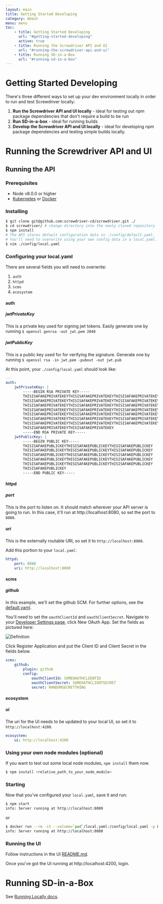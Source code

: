 ```yaml
---
layout: main
title: Getting Started Developing
category: About
menu: menu
toc:
    - title: Getting Started Developing
      url: "#getting-started-developing"
      active: true
    - title: Running the Screwdriver API and UI
      url: "#running-the-screwdriver-api-and-ui"
    - title: Running SD-in-a-Box
      url: "#running-sd-in-a-box"
---
```

# Getting Started Developing

There's three different ways to set up your dev environment locally in order to run and test Screwdriver locally:

1. **Run the Screwdriver API and UI locally** - ideal for testing out npm package dependencies that don't require a build to be run
2. **Run SD-in-a-box** - ideal for running builds
3. **Develop the Screwdriver API and UI locally** - ideal for developing npm package dependencies and testing simple builds locally.

# Running the Screwdriver API and UI
## Running the API

### Prerequisites
- Node v8.0.0 or higher
- [Kubernetes][kubectl] or [Docker][docker]

### Installing

```bash
$ git clone git@github.com:screwdriver-cd/screwdriver.git ./
$ cd screwdriver/ # change directory into the newly cloned repository
$ npm install
# The API stores default configuration data in ./config/default.yaml.
# You'll need to overwrite using your own config data in a local.yaml.
$ vim ./config/local.yaml
```

### Configuring your local.yaml
There are several fields you will need to overwrite:

1. `auth`
1. `httpd`
1. `scms`
1. `ecosystem`

#### auth
##### jwtPrivateKey
This is a private key used for signing jwt tokens. Easily generate one by running `$ openssl genrsa -out jwt.pem 2048`
##### jwtPublicKey
This is a public key used for for verifying the signature. Generate one by running `$ openssl rsa -in jwt.pem -pubout -out jwt.pub`

At this point, your `./config/local.yaml` should look like:
```yaml
---
auth:
    jwtPrivateKey: |
        -----BEGIN RSA PRIVATE KEY-----
        THISISAFAKEPRIVATEKEYTHISISAFAKEPRIVATEKEYTHISISAFAKEPRIVATEKEY
        THISISAFAKEPRIVATEKEYTHISISAFAKEPRIVATEKEYTHISISAFAKEPRIVATEKEY
        THISISAFAKEPRIVATEKEYTHISISAFAKEPRIVATEKEYTHISISAFAKEPRIVATEKEY
        THISISAFAKEPRIVATEKEYTHISISAFAKEPRIVATEKEYTHISISAFAKEPRIVATEKEY
        THISISAFAKEPRIVATEKEYTHISISAFAKEPRIVATEKEYTHISISAFAKEPRIVATEKEY
        THISISAFAKEPRIVATEKEYTHISISAFAKEPRIVATEKEYTHISISAFAKEPRIVATEKEY
        THISISAFAKEPRIVATEKEYTHISISAFAKEPRIVATEKEYTHISISAFAKEPRIVATEKEY
        THISISAFAKEPRIVATEKEYTHISISAFAKEPRIVATEKEY
        -----END RSA PRIVATE KEY-----
    jwtPublicKey: |
        -----BEGIN PUBLIC KEY-----
        THISISAFAKEPUBLICKEYTHISISAFAKEPUBLICKEYTHISISAFAKEPUBLICKEY
        THISISAFAKEPUBLICKEYTHISISAFAKEPUBLICKEYTHISISAFAKEPUBLICKEY
        THISISAFAKEPUBLICKEYTHISISAFAKEPUBLICKEYTHISISAFAKEPUBLICKEY
        THISISAFAKEPUBLICKEYTHISISAFAKEPUBLICKEYTHISISAFAKEPUBLICKEY
        THISISAFAKEPUBLICKEYTHISISAFAKEPUBLICKEYTHISISAFAKEPUBLICKEY
        THISISAFAKEPUBLICKEY
        -----END PUBLIC KEY-----
```

#### httpd
##### port
This is the port to listen on. It should match wherever your API server is going to run. In this case, it'll run at http://localhost:8080, so set the port to `8080`.

##### uri
This is the externally routable URI, so set it to `http://localhost:8080`.

Add this portion to your `local.yaml`:

```yaml
httpd:
    port: 8080
    uri: http://localhost:8080
```

#### scms
##### github
In this example, we'll set the github SCM. For further options, see the [default.yaml](https://github.com/screwdriver-cd/screwdriver/blob/master/config/default.yaml#L182-L222).

You'll need to set the `oauthClientId` and `oauthClientSecret`. Navigate to your [Developer Settings page](https://github.com/settings/developers), click New OAuth App. Set the fields as pictured here:

![Definition](../assets/scm-oauth-app.png)

Click Register Application and put the Client ID and Client Secret in the fields below.

```yaml
scms:
    github:
        plugin: github
        config:
            oauthClientId: SOMEOAUTHCLIENTID
            oauthClientSecret: SOMEOATHCLIENTSECRET
            secret: RANDOMSECRETTHING
```

#### ecosystem
##### ui
The uri for the UI needs to be updated to your local UI, so set it to `http://localhost:4200`.

```yaml
ecosystem:
    ui: http://localhost:4200
```

### Using your own node modules (optional)
If you want to test out some local node modules, `npm install` them now.

```bash
$ npm install <relative_path_to_your_node_module>
```

### Starting
Now that you've configured your `local.yaml`, save it and run:

```bash
$ npm start
info: Server running at http://localhost:8080
```
or
```bash
$ docker run --rm -it --volume=`pwd`/local.yaml:/config/local.yaml -p 8080 screwdrivercd/screwdriver:stable
info: Server running at http://localhost:8080
```

### Running the UI

Follow instructions in the UI [README.md](https://github.com/screwdriver-cd/ui/#screwdriver-ui).

Once you've got the UI running at http://localhost:4200, login.

# Running SD-in-a-Box

See [Running Locally docs](../../cluster-management/running-locally).

[docker]: https://www.docker.com/products/docker
[kubectl]: https://kubernetes.io/docs/user-guide/kubectl-overview/
